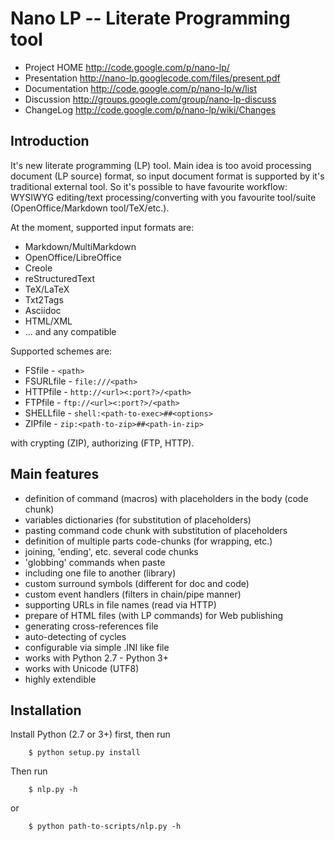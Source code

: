 # Nano LP -- Literate Programming tool #

- Project HOME http://code.google.com/p/nano-lp/
- Presentation http://nano-lp.googlecode.com/files/present.pdf
- Documentation http://code.google.com/p/nano-lp/w/list
- Discussion http://groups.google.com/group/nano-lp-discuss
- ChangeLog http://code.google.com/p/nano-lp/wiki/Changes

## Introduction ##

It's new literate programming (LP) tool. Main idea is too avoid processing
document (LP source) format, so input document format is supported by it's
traditional external tool. So it's possible to have favourite workflow: WYSIWYG
editing/text processing/converting with you favourite tool/suite
(OpenOffice/Markdown tool/TeX/etc.).

At the moment, supported input formats are:

- Markdown/MultiMarkdown
- OpenOffice/LibreOffice
- Creole
- reStructuredText
- TeX/LaTeX
- Txt2Tags
- Asciidoc
- HTML/XML
- ... and any compatible

Supported schemes are:

- FSfile - `<path>`
- FSURLfile - `file:///<path>`
- HTTPfile - `http://<url><:port?>/<path>`
- FTPfile - `ftp://<url><:port?>/<path>`
- SHELLfile - `shell:<path-to-exec>##<options>`
- ZIPfile - `zip:<path-to-zip>##<path-in-zip>`

with crypting (ZIP), authorizing (FTP, HTTP).

## Main features ##

- definition of command (macros) with placeholders in the body (code chunk)
- variables dictionaries (for substitution of placeholders)
- pasting command code chunk with substitution of placeholders
- definition of multiple parts code-chunks (for wrapping, etc.)
- joining, 'ending', etc. several code chunks
- 'globbing' commands when paste
- including one file to another (library)
- custom surround symbols (different for doc and code)
- custom event handlers (filters in chain/pipe manner)
- supporting URLs in file names (read via HTTP)
- prepare of HTML files (with LP commands) for Web publishing
- generating cross-references file
- auto-detecting of cycles
- configurable via simple .INI like file
- works with Python 2.7 - Python 3+
- works with Unicode (UTF8) 
- highly extendible

## Installation ##

Install Python (2.7 or 3+) first, then run

```
    $ python setup.py install
```

Then run

```
    $ nlp.py -h
```

or

```
    $ python path-to-scripts/nlp.py -h
```
